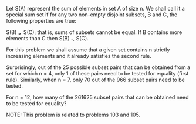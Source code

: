   <p>Let S(A) represent the sum of elements in set A of size n. We shall call it a special sum set if for any two non-empty disjoint subsets, B and C, the following properties are true:</p>    S(B) <img src='images/symbol_ne.gif' width='11' height='10' alt='&ne;' border='0' style='vertical-align:middle;' /> S(C); that is, sums of subsets cannot be equal.  If B contains more elements than C then S(B) <img src='images/symbol_gt.gif' width='10' height='10' alt='&gt;' border='0' style='vertical-align:middle;' /> S(C).    <p>For this problem we shall assume that a given set contains n strictly increasing elements and it already satisfies the second rule.</p>  <p>Surprisingly, out of the 25 possible subset pairs that can be obtained from a set for which n = 4, only 1 of these pairs need to be tested for equality (first rule). Similarly, when n = 7, only 70 out of the 966 subset pairs need to be tested.</p>  <p>For n = 12, how many of the 261625 subset pairs that can be obtained need to be tested for equality?</p>  <p class="info">NOTE: This problem is related to problems 103 and 105.</p>  